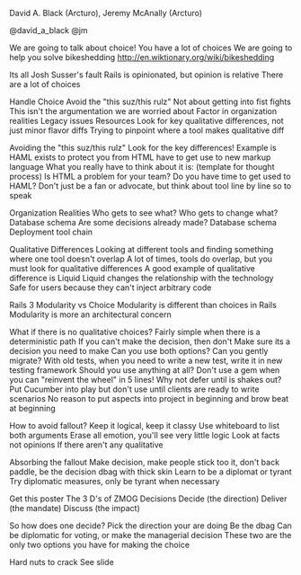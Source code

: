 David A. Black (Arcturo), Jeremy McAnally (Arcturo)

@david_a_black
@jm

We are going to talk about choice!
  You have a lot of choices
  We are going to help you solve bikeshedding
    http://en.wiktionary.org/wiki/bikeshedding
  
Its all Josh Susser's fault
  Rails is opinionated, but opinion is relative
  There are a lot of choices
  
Handle Choice
  Avoid the "this suz/this rulz"
    Not about getting into fist fights
    This isn't the argumentation we are worried about
  Factor in organization realities
    Legacy issues
    Resources
  Look for key qualitative differences, not just minor flavor diffs
    Trying to pinpoint where a tool makes qualitative diff
    
Avoiding the "this suz/this rulz"
  Look for the key differences!
    Example is HAML
      exists to protect you from HTML
      have to get use to new markup language
  What you really have to think about it is: (template for thought process)
    Is HTML a problem for your team?
    Do you have time to get used to HAML?
  Don't just be a fan or advocate, but think about tool line by line so to speak
  
Organization Realities
  Who gets to see what?
  Who gets to change what?
    Database schema
  Are some decisions already made?
    Database schema
    Deployment tool chain

Qualitative Differences
  Looking at different tools and finding something where one tool doesn't overlap
  A lot of times, tools do overlap, but you must look for qualitative differences
  A good example of qualitative difference is Liquid
    Liquid changes the relationship with the technology
    Safe for users because they can't inject arbitrary code
    
Rails 3 Modularity vs Choice
  Modularity is different than choices in Rails
  Modularity is more an architectural concern
  
What if there is no qualitative choices?
  Fairly simple when there is a deterministic path
  If you can't make the decision, then don't
    Make sure its a decision you need to make
  Can you use both options? 
  Can you gently migrate?
    With old tests, when you need to write a new test, write it in new testing framework
  Should you use anything at all?
    Don't use a gem when you can "reinvent the wheel" in 5 lines!
  Why not defer until is shakes out?
    Put Cucumber into play but don't use until clients are ready to write scenarios
    No reason to put aspects into project in beginning and brow beat at beginning

How to avoid fallout?
  Keep it logical, keep it classy
    Use whiteboard to list both arguments
    Erase all emotion, you'll see very little logic
  Look at facts not opinions
  If there aren't any qualitative 
  
Absorbing the fallout
  Make decision, make people stick too it, don't back paddle, be the decision dbag with thick skin
  Learn to be a diplomat or tyrant
    Try diplomatic measures, only be tyrant when necessary 
    
Get this poster
  The 3 D's of ZMOG Decisions
  Decide (the direction)
  Deliver (the mandate)
  Discuss (the impact)

So how does one decide?
  Pick the direction your are doing
  Be the dbag
  Can be diplomatic for voting, or make the managerial decision
  These two are the only two options you have for making the choice
  
Hard nuts to crack
  See slide    
  
  
  
  
  
  
  
  
  
  
  
  
  
  
  
  
  
  
  
  
  



    
